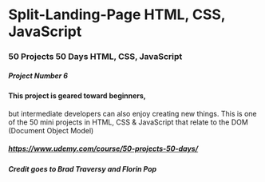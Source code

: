 # Split-Landing-Page HTML, CSS, JavaScript

### 50 Projects 50 Days HTML, CSS, JavaScript

##### Project Number 6
####  This project is geared toward beginners, 
but intermediate developers can also enjoy creating new things. 
This is one of the 50 mini projects in HTML, 
CSS & JavaScript that relate to the DOM (Document Object Model)

##### https://www.udemy.com/course/50-projects-50-days/

##### Credit goes to Brad Traversy and Florin Pop
